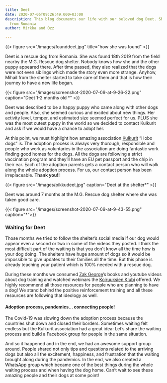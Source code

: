 ```yaml
---
title: Deet
date: 2020-07-05T09:26:49.000+03:00
description: This blog documents our life with our beloved dog Deet. She's a rescue
  from Romania
author: Mirkka and Ozz

---
```

{{< figure src="/images/founddeet.jpg" title="how she was found" >}}

Deet is a rescue dog from Romania. She was found 18th 2019 from the field nearby the M.G. Rescue dog shelter. Nobody knows how she and the other puppy appeared there. After time passed, they also realized that the dogs were not even siblings which made the story even more strange. Anyhow, Mihail from the shelter started to take care of them and that is how their journey to have a new life began.

{{< figure src="/images/screenshot-2020-07-09-at-9-26-22.png" caption="Deet 1-2 months old *" >}}

Deet was described to be a happy puppy who came along with other dogs and people. Also, she seemed curious and excited about new things. Her activity level, temper, and estimated size seemed perfect for us. PLUS she was the most cutest puppy in the world so we decided to contact Kulkurit and ask if we would have a chance to adopt her.

At this point, we must highlight how amazing association [Kulkurit](https://kulkurit.fi/) “Hobo dogs” is. The adoption process is always very thorough, responsible and people who work as voluntaries in the association are doing fantastic work finding good homes for the dogs. All the dogs are following a strict vaccination program and they’ll have an EU pet passport and the chip in their ear. Each of the adoption parents gets a contact person who will walk along the whole adoption process. For us, our contact person has been irreplaceable. **Thank you!!**

{{< figure src="/images/pikkudeet.jpg" caption="Deet at the shelter*" >}}

Deet was around 7 months at the M.G. Rescue dog shelter where she was taken good care.

{{< figure src="/images/screenshot-2020-07-09-at-9-43-55.png" caption="*">}}

### Waiting for Deet

Those months we tried to follow the shelter’s social media if our dog would appear even a second or two in some of the videos they posted. I think the most difficult part of the waiting is that you don't know all the time how is your dog doing. The shelters have huge amount of dogs so it would be impossible to give updates to their families all the time. But this phase is already teaching your patient which is 100% needed with a rescue dog.

During these months we consumed [Zak George](https://www.dogtrainingrevolution.com/ "Zak George")’s books and youtube videos about dog training and watched webinars the [Koiruuksien Klubi](https://www.koiruuksienklubi.fi) offered. We highly recommend all those resources for people who are planning to have a dog! We stand behind the positive reinforcement training and all these resources are following that ideology as well.

#### Adoption process, pandemics… connecting people!

The Covid-19 was slowing down the adoption process because the countries shut down and closed their borders. Sometimes waiting felt endless but the Kulkurit association had a great idea: Let’s share the waiting process and build a Facebook group for people in the same situation.

And so it happened and in the end, we had an awesome support group around. People shared not only tips and questions related to the arriving dogs but also all the excitement, happiness, and frustration that the waiting brought along during the pandemics. In the end, we also created a WhatsApp group which became one of the best things during the whole waiting process and when having the dog home. Can’t wait to see these amazing people and their dogs at some point!